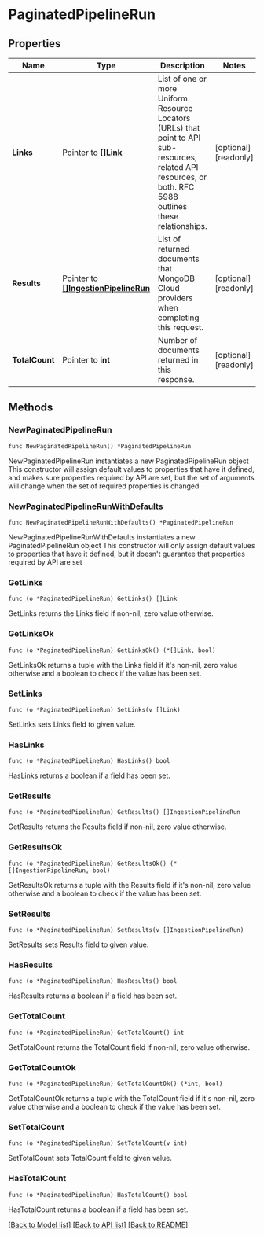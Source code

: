 # PaginatedPipelineRun

## Properties

Name | Type | Description | Notes
------------ | ------------- | ------------- | -------------
**Links** | Pointer to [**[]Link**](Link.md) | List of one or more Uniform Resource Locators (URLs) that point to API sub-resources, related API resources, or both. RFC 5988 outlines these relationships. | [optional] [readonly] 
**Results** | Pointer to [**[]IngestionPipelineRun**](IngestionPipelineRun.md) | List of returned documents that MongoDB Cloud providers when completing this request. | [optional] [readonly] 
**TotalCount** | Pointer to **int** | Number of documents returned in this response. | [optional] [readonly] 

## Methods

### NewPaginatedPipelineRun

`func NewPaginatedPipelineRun() *PaginatedPipelineRun`

NewPaginatedPipelineRun instantiates a new PaginatedPipelineRun object
This constructor will assign default values to properties that have it defined,
and makes sure properties required by API are set, but the set of arguments
will change when the set of required properties is changed

### NewPaginatedPipelineRunWithDefaults

`func NewPaginatedPipelineRunWithDefaults() *PaginatedPipelineRun`

NewPaginatedPipelineRunWithDefaults instantiates a new PaginatedPipelineRun object
This constructor will only assign default values to properties that have it defined,
but it doesn't guarantee that properties required by API are set

### GetLinks

`func (o *PaginatedPipelineRun) GetLinks() []Link`

GetLinks returns the Links field if non-nil, zero value otherwise.

### GetLinksOk

`func (o *PaginatedPipelineRun) GetLinksOk() (*[]Link, bool)`

GetLinksOk returns a tuple with the Links field if it's non-nil, zero value otherwise
and a boolean to check if the value has been set.

### SetLinks

`func (o *PaginatedPipelineRun) SetLinks(v []Link)`

SetLinks sets Links field to given value.

### HasLinks

`func (o *PaginatedPipelineRun) HasLinks() bool`

HasLinks returns a boolean if a field has been set.

### GetResults

`func (o *PaginatedPipelineRun) GetResults() []IngestionPipelineRun`

GetResults returns the Results field if non-nil, zero value otherwise.

### GetResultsOk

`func (o *PaginatedPipelineRun) GetResultsOk() (*[]IngestionPipelineRun, bool)`

GetResultsOk returns a tuple with the Results field if it's non-nil, zero value otherwise
and a boolean to check if the value has been set.

### SetResults

`func (o *PaginatedPipelineRun) SetResults(v []IngestionPipelineRun)`

SetResults sets Results field to given value.

### HasResults

`func (o *PaginatedPipelineRun) HasResults() bool`

HasResults returns a boolean if a field has been set.

### GetTotalCount

`func (o *PaginatedPipelineRun) GetTotalCount() int`

GetTotalCount returns the TotalCount field if non-nil, zero value otherwise.

### GetTotalCountOk

`func (o *PaginatedPipelineRun) GetTotalCountOk() (*int, bool)`

GetTotalCountOk returns a tuple with the TotalCount field if it's non-nil, zero value otherwise
and a boolean to check if the value has been set.

### SetTotalCount

`func (o *PaginatedPipelineRun) SetTotalCount(v int)`

SetTotalCount sets TotalCount field to given value.

### HasTotalCount

`func (o *PaginatedPipelineRun) HasTotalCount() bool`

HasTotalCount returns a boolean if a field has been set.


[[Back to Model list]](../README.md#documentation-for-models) [[Back to API list]](../README.md#documentation-for-api-endpoints) [[Back to README]](../README.md)


